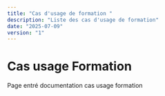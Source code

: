 ```yaml
---
title: "Cas d'usage de formation "
description: "Liste des cas d'usage de formation"
date: "2025-07-09"
version: "1"
---
```


# Cas usage Formation

Page entré documentation cas usage formation